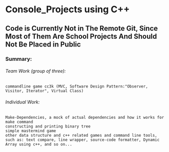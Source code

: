 # Console_Projects using C++
## Code is Currently Not in The Remote Git, Since Most of Them Are School Projects And Should Not Be Placed in Public
### Summary:
###### Team Work (group of three):
    commandline game cc3k (MVC, Software Design Pattern:"Observer, Visitor, Iterator", Virtual Class)
###### Individual Work:
    Make-Dependencies, a mock of actual dependencies and how it works for make command
    constructing and printing binary tree
    simple mastermind game
    other data structure and c++ related games and command line tools, 
    such as: text compare, line wrapper, source-code formatter, Dynamic  Array using c++, and so on...
